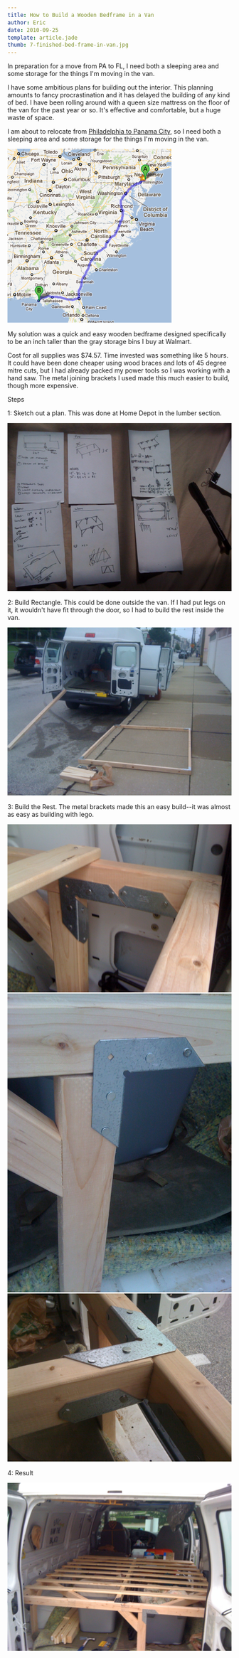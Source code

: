 ```yaml
---
title: How to Build a Wooden Bedframe in a Van
author: Eric
date: 2010-09-25
template: article.jade
thumb: 7-finished-bed-frame-in-van.jpg
---
```


In preparation for a move from PA to FL, I need both a sleeping area and some storage for the things I'm moving in the van.

<span class="more"></span>

I have some ambitious plans for building out the interior. This planning amounts to fancy procrastination and it has delayed the building of any kind of bed. I have been rolling around with a queen size mattress on the floor of the van for the past year or so. It's effective and comfortable, but a huge waste of space.

I am about to relocate from [Philadelphia to Panama City](http://maps.google.com/maps?q=philadelphia+pa+to+panama+city+fl), so I need both a sleeping area and some storage for the things I'm moving in the van.

![Trip Map](1-trip-map.png)

My solution was a quick and easy wooden bedframe designed specifically to be an inch taller than the gray storage bins I buy at Walmart.

Cost for all supplies was $74.57. Time invested was something like 5 hours. It could have been done cheaper using wood braces and lots of 45 degree mitre cuts, but I had already packed my power tools so I was working with a hand saw. The metal joining brackets I used made this much easier to build, though more expensive.

Steps

1: Sketch out a plan. This was done at Home Depot in the lumber section.

![Sketches](2-plan.jpg)

2: Build Rectangle. This could be done outside the van. If I had put legs on it, it wouldn't have fit through the door, so I had to build the rest inside the van.

![Outside](3-build-frame.jpg)

3: Build the Rest. The metal brackets made this an easy build--it was almost as easy as building with lego.

![Corner](4-corner-brace.jpg)
![Legbrace](5-angle-brace.jpg)
![Supportbeam](6-double-brace.jpg)

4: Result

![Complete Wooden Bed Frame in Van](7-finished-bed-frame-in-van.jpg)

